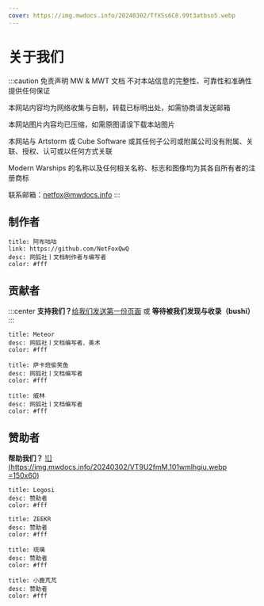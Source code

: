 ```yaml
---
cover: https://img.mwdocs.info/20240302/TfXSs6C8.99t3atbso5.webp
---
```


# 关于我们

:::caution 免责声明
MW & MWT 文档 不对本站信息的完整性、可靠性和准确性提供任何保证

本网站内容均为网络收集与自制，转载已标明出处，如需协商请发送邮箱

本网站图片内容均已压缩，如需原图请误下载本站图片

本网站与 Artstorm 或 Cube Software 或其任何子公司或附属公司没有附属、关联、授权、认可或以任何方式关联

Modern Warships 的名称以及任何相关名称、标志和图像均为其各自所有者的注册商标

联系邮箱：<netfox@mwdocs.info>
:::

## 制作者

```component VPCard
title: 阿布咕咕
link: https://github.com/NetFoxQwQ
desc: 网狐社丨文档制作者与编写者
color: #fff
```

## 贡献者

:::center
**支持我们？**[给我们发送第一份页面](markdown/index.md) 或 **等待被我们发现与收录（bushi）**
:::

```component VPCard
title: Meteor
desc: 网狐社丨文档编写者、美术
color: #fff
```

```component VPCard
title: 萨卡班偷笑鱼
desc: 网狐社丨文档编写者
color: #fff
```

```component VPCard
title: 威林
desc: 网狐社丨文档编写者
color: #fff
```

## 赞助者

**帮助我们？**
[![](https://img.mwdocs.info/20240302/VT9U2fmM.101wmlhgiu.webp =150x60)](https://afdian.net/order/create?plan_id=2bf62f5ebc1811ed9c3f5254001e7c00&product_type=0&month=1)

```component VPCard
title: Legosi
desc: 赞助者
color: #fff
```

```component VPCard
title: ZEEKR
desc: 赞助者
color: #fff
```

```component VPCard
title: 琉璃
desc: 赞助者
color: #fff
```

```component VPCard
title: 小鹿芃芃
desc: 赞助者
color: #fff
```
